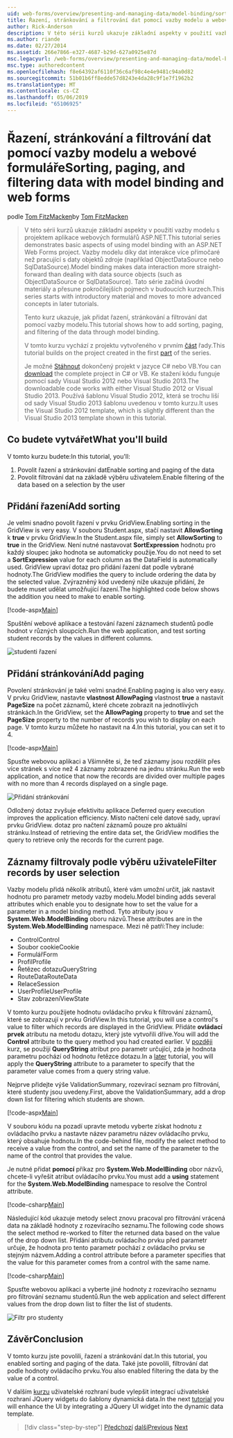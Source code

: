 ```yaml
---
uid: web-forms/overview/presenting-and-managing-data/model-binding/sorting-paging-and-filtering-data
title: Řazení, stránkování a filtrování dat pomocí vazby modelu a webových formulářů | Dokumentace Microsoftu
author: Rick-Anderson
description: V této sérii kurzů ukazuje základní aspekty v použití vazby modelu s projektem aplikace webových formulářů ASP.NET. Data interakce díky vazby modelu další přímo-...
ms.author: riande
ms.date: 02/27/2014
ms.assetid: 266e7866-e327-4687-b29d-627a0925e87d
msc.legacyurl: /web-forms/overview/presenting-and-managing-data/model-binding/sorting-paging-and-filtering-data
msc.type: authoredcontent
ms.openlocfilehash: f8e64392af6110f36c6af98c4e4e9481c94a0d82
ms.sourcegitcommit: 51b01b6ff8edde57d8243e4da28c9f1e7f1962b2
ms.translationtype: MT
ms.contentlocale: cs-CZ
ms.lasthandoff: 05/06/2019
ms.locfileid: "65106925"
---
```

# <a name="sorting-paging-and-filtering-data-with-model-binding-and-web-forms"></a><span data-ttu-id="d09ec-104">Řazení, stránkování a filtrování dat pomocí vazby modelu a webové formuláře</span><span class="sxs-lookup"><span data-stu-id="d09ec-104">Sorting, paging, and filtering data with model binding and web forms</span></span>

<span data-ttu-id="d09ec-105">podle [Tom FitzMacken](https://github.com/tfitzmac)</span><span class="sxs-lookup"><span data-stu-id="d09ec-105">by [Tom FitzMacken](https://github.com/tfitzmac)</span></span>

> <span data-ttu-id="d09ec-106">V této sérii kurzů ukazuje základní aspekty v použití vazby modelu s projektem aplikace webových formulářů ASP.NET.</span><span class="sxs-lookup"><span data-stu-id="d09ec-106">This tutorial series demonstrates basic aspects of using model binding with an ASP.NET Web Forms project.</span></span> <span data-ttu-id="d09ec-107">Vazby modelu díky dat interakce více přímočaré než pracující s daty objektů zdroje (například ObjectDataSource nebo SqlDataSource).</span><span class="sxs-lookup"><span data-stu-id="d09ec-107">Model binding makes data interaction more straight-forward than dealing with data source objects (such as ObjectDataSource or SqlDataSource).</span></span> <span data-ttu-id="d09ec-108">Tato série začíná úvodní materiály a přesune pokročilejších pojmech v budoucích kurzech.</span><span class="sxs-lookup"><span data-stu-id="d09ec-108">This series starts with introductory material and moves to more advanced concepts in later tutorials.</span></span>
> 
> <span data-ttu-id="d09ec-109">Tento kurz ukazuje, jak přidat řazení, stránkování a filtrování dat pomocí vazby modelu.</span><span class="sxs-lookup"><span data-stu-id="d09ec-109">This tutorial shows how to add sorting, paging, and filtering of the data through model binding.</span></span>
> 
> <span data-ttu-id="d09ec-110">V tomto kurzu vychází z projektu vytvořeného v prvním [část](retrieving-data.md) řady.</span><span class="sxs-lookup"><span data-stu-id="d09ec-110">This tutorial builds on the project created in the first [part](retrieving-data.md) of the series.</span></span>
> 
> <span data-ttu-id="d09ec-111">Je možné [Stáhnout](https://go.microsoft.com/fwlink/?LinkId=286116) dokončený projekt v jazyce C# nebo VB.</span><span class="sxs-lookup"><span data-stu-id="d09ec-111">You can [download](https://go.microsoft.com/fwlink/?LinkId=286116) the complete project in C# or VB.</span></span> <span data-ttu-id="d09ec-112">Ke stažení kódu funguje pomocí sady Visual Studio 2012 nebo Visual Studio 2013.</span><span class="sxs-lookup"><span data-stu-id="d09ec-112">The downloadable code works with either Visual Studio 2012 or Visual Studio 2013.</span></span> <span data-ttu-id="d09ec-113">Používá šablonu Visual Studio 2012, která se trochu liší od sady Visual Studio 2013 šablonu uvedenou v tomto kurzu.</span><span class="sxs-lookup"><span data-stu-id="d09ec-113">It uses the Visual Studio 2012 template, which is slightly different than the Visual Studio 2013 template shown in this tutorial.</span></span>

## <a name="what-youll-build"></a><span data-ttu-id="d09ec-114">Co budete vytvářet</span><span class="sxs-lookup"><span data-stu-id="d09ec-114">What you'll build</span></span>

<span data-ttu-id="d09ec-115">V tomto kurzu budete:</span><span class="sxs-lookup"><span data-stu-id="d09ec-115">In this tutorial, you'll:</span></span>

1. <span data-ttu-id="d09ec-116">Povolit řazení a stránkování dat</span><span class="sxs-lookup"><span data-stu-id="d09ec-116">Enable sorting and paging of the data</span></span>
2. <span data-ttu-id="d09ec-117">Povolit filtrování dat na základě výběru uživatelem.</span><span class="sxs-lookup"><span data-stu-id="d09ec-117">Enable filtering of the data based on a selection by the user</span></span>

## <a name="add-sorting"></a><span data-ttu-id="d09ec-118">Přidání řazení</span><span class="sxs-lookup"><span data-stu-id="d09ec-118">Add sorting</span></span>

<span data-ttu-id="d09ec-119">Je velmi snadno povolit řazení v prvku GridView.</span><span class="sxs-lookup"><span data-stu-id="d09ec-119">Enabling sorting in the GridView is very easy.</span></span> <span data-ttu-id="d09ec-120">V souboru Student.aspx, stačí nastavit **AllowSorting** k **true** v prvku GridView.</span><span class="sxs-lookup"><span data-stu-id="d09ec-120">In the Student.aspx file, simply set **AllowSorting** to **true** in the GridView.</span></span> <span data-ttu-id="d09ec-121">Není nutné nastavovat **SortExpression** hodnotu pro každý sloupec jako hodnota se automaticky použije.</span><span class="sxs-lookup"><span data-stu-id="d09ec-121">You do not need to set a **SortExpression** value for each column as the DataField is automatically used.</span></span> <span data-ttu-id="d09ec-122">GridView upraví dotaz pro přidání řazení dat podle vybrané hodnoty.</span><span class="sxs-lookup"><span data-stu-id="d09ec-122">The GridView modifies the query to include ordering the data by the selected value.</span></span> <span data-ttu-id="d09ec-123">Zvýrazněný kód uvedený níže ukazuje přidání, že budete muset udělat umožňující řazení.</span><span class="sxs-lookup"><span data-stu-id="d09ec-123">The highlighted code below shows the addition you need to make to enable sorting.</span></span>

[!code-aspx[Main](sorting-paging-and-filtering-data/samples/sample1.aspx?highlight=5)]

<span data-ttu-id="d09ec-124">Spuštění webové aplikace a testování řazení záznamech studentů podle hodnot v různých sloupcích.</span><span class="sxs-lookup"><span data-stu-id="d09ec-124">Run the web application, and test sorting student records by the values in different columns.</span></span>

![studenti řazení](sorting-paging-and-filtering-data/_static/image2.png)

## <a name="add-paging"></a><span data-ttu-id="d09ec-126">Přidání stránkování</span><span class="sxs-lookup"><span data-stu-id="d09ec-126">Add paging</span></span>

<span data-ttu-id="d09ec-127">Povolení stránkování je také velmi snadné.</span><span class="sxs-lookup"><span data-stu-id="d09ec-127">Enabling paging is also very easy.</span></span> <span data-ttu-id="d09ec-128">V prvku GridView, nastavte **vlastnost AllowPaging** vlastnost **true** a nastavit **PageSize** na počet záznamů, které chcete zobrazit na jednotlivých stránkách.</span><span class="sxs-lookup"><span data-stu-id="d09ec-128">In the GridView, set the **AllowPaging** property to **true** and set the **PageSize** property to the number of records you wish to display on each page.</span></span> <span data-ttu-id="d09ec-129">V tomto kurzu můžete ho nastavit na 4.</span><span class="sxs-lookup"><span data-stu-id="d09ec-129">In this tutorial, you can set it to 4.</span></span>

[!code-aspx[Main](sorting-paging-and-filtering-data/samples/sample2.aspx?highlight=5)]

<span data-ttu-id="d09ec-130">Spusťte webovou aplikaci a Všimněte si, že teď záznamy jsou rozdělit přes více stránek s více než 4 záznamy zobrazené na jednu stránku.</span><span class="sxs-lookup"><span data-stu-id="d09ec-130">Run the web application, and notice that now the records are divided over multiple pages with no more than 4 records displayed on a single page.</span></span>

![Přidání stránkování](sorting-paging-and-filtering-data/_static/image4.png)

<span data-ttu-id="d09ec-132">Odložený dotaz zvyšuje efektivitu aplikace.</span><span class="sxs-lookup"><span data-stu-id="d09ec-132">Deferred query execution improves the application efficiency.</span></span> <span data-ttu-id="d09ec-133">Místo načtení celé datové sady, upraví prvku GridView. dotaz pro načtení záznamů pouze pro aktuální stránku.</span><span class="sxs-lookup"><span data-stu-id="d09ec-133">Instead of retrieving the entire data set, the GridView modifies the query to retrieve only the records for the current page.</span></span>

## <a name="filter-records-by-user-selection"></a><span data-ttu-id="d09ec-134">Záznamy filtrovaly podle výběru uživatele</span><span class="sxs-lookup"><span data-stu-id="d09ec-134">Filter records by user selection</span></span>

<span data-ttu-id="d09ec-135">Vazby modelu přidá několik atributů, které vám umožní určit, jak nastavit hodnotu pro parametr metody vazby modelu.</span><span class="sxs-lookup"><span data-stu-id="d09ec-135">Model binding adds several attributes which enable you to designate how to set the value for a parameter in a model binding method.</span></span> <span data-ttu-id="d09ec-136">Tyto atributy jsou v **System.Web.ModelBinding** oboru názvů.</span><span class="sxs-lookup"><span data-stu-id="d09ec-136">These attributes are in the **System.Web.ModelBinding** namespace.</span></span> <span data-ttu-id="d09ec-137">Mezi ně patří:</span><span class="sxs-lookup"><span data-stu-id="d09ec-137">They include:</span></span>

- <span data-ttu-id="d09ec-138">Control</span><span class="sxs-lookup"><span data-stu-id="d09ec-138">Control</span></span>
- <span data-ttu-id="d09ec-139">Soubor cookie</span><span class="sxs-lookup"><span data-stu-id="d09ec-139">Cookie</span></span>
- <span data-ttu-id="d09ec-140">Formulář</span><span class="sxs-lookup"><span data-stu-id="d09ec-140">Form</span></span>
- <span data-ttu-id="d09ec-141">Profil</span><span class="sxs-lookup"><span data-stu-id="d09ec-141">Profile</span></span>
- <span data-ttu-id="d09ec-142">Řetězec dotazu</span><span class="sxs-lookup"><span data-stu-id="d09ec-142">QueryString</span></span>
- <span data-ttu-id="d09ec-143">RouteData</span><span class="sxs-lookup"><span data-stu-id="d09ec-143">RouteData</span></span>
- <span data-ttu-id="d09ec-144">Relace</span><span class="sxs-lookup"><span data-stu-id="d09ec-144">Session</span></span>
- <span data-ttu-id="d09ec-145">UserProfile</span><span class="sxs-lookup"><span data-stu-id="d09ec-145">UserProfile</span></span>
- <span data-ttu-id="d09ec-146">Stav zobrazení</span><span class="sxs-lookup"><span data-stu-id="d09ec-146">ViewState</span></span>

<span data-ttu-id="d09ec-147">V tomto kurzu použijete hodnotu ovládacího prvku k filtrování záznamů, které se zobrazují v prvku GridView.</span><span class="sxs-lookup"><span data-stu-id="d09ec-147">In this tutorial, you will use a control's value to filter which records are displayed in the GridView.</span></span> <span data-ttu-id="d09ec-148">Přidáte **ovládací prvek** atributu na metodu dotazu, který jste vytvořili dříve.</span><span class="sxs-lookup"><span data-stu-id="d09ec-148">You will add the **Control** attribute to the query method you had created earlier.</span></span> <span data-ttu-id="d09ec-149">V [později](using-query-string-values-to-retrieve-data.md) kurz, se použijí **QueryString** atribut pro parametr určující, zda je hodnota parametru pochází od hodnotu řetězce dotazu.</span><span class="sxs-lookup"><span data-stu-id="d09ec-149">In a [later](using-query-string-values-to-retrieve-data.md) tutorial, you will apply the **QueryString** attribute to a parameter to specify that the parameter value comes from a query string value.</span></span>

<span data-ttu-id="d09ec-150">Nejprve přidejte výše ValidationSummary, rozevírací seznam pro filtrování, které studenty jsou uvedeny.</span><span class="sxs-lookup"><span data-stu-id="d09ec-150">First, above the ValidationSummary, add a drop down list for filtering which students are shown.</span></span>

[!code-aspx[Main](sorting-paging-and-filtering-data/samples/sample3.aspx?highlight=3-11)]

<span data-ttu-id="d09ec-151">V souboru kódu na pozadí upravte metodu vyberte získat hodnotu z ovládacího prvku a nastavte název parametru název ovládacího prvku, který obsahuje hodnotu.</span><span class="sxs-lookup"><span data-stu-id="d09ec-151">In the code-behind file, modify the select method to receive a value from the control, and set the name of the parameter to the name of the control that provides the value.</span></span>

<span data-ttu-id="d09ec-152">Je nutné přidat **pomocí** příkaz pro **System.Web.ModelBinding** obor názvů, chcete-li vyřešit atribut ovládacího prvku.</span><span class="sxs-lookup"><span data-stu-id="d09ec-152">You must add a **using** statement for the **System.Web.ModelBinding** namespace to resolve the Control attribute.</span></span>

[!code-csharp[Main](sorting-paging-and-filtering-data/samples/sample4.cs)]

<span data-ttu-id="d09ec-153">Následující kód ukazuje metody select znovu pracoval pro filtrování vrácená data na základě hodnoty z rozevíracího seznamu.</span><span class="sxs-lookup"><span data-stu-id="d09ec-153">The following code shows the select method re-worked to filter the returned data based on the value of the drop down list.</span></span> <span data-ttu-id="d09ec-154">Přidání atributu ovládacího prvku před parametr určuje, že hodnota pro tento parametr pochází z ovládacího prvku se stejným názvem.</span><span class="sxs-lookup"><span data-stu-id="d09ec-154">Adding a control attribute before a parameter specifies that the value for this parameter comes from a control with the same name.</span></span>

[!code-csharp[Main](sorting-paging-and-filtering-data/samples/sample5.cs)]

<span data-ttu-id="d09ec-155">Spusťte webovou aplikaci a vyberte jiné hodnoty z rozevíracího seznamu pro filtrování seznamu studentů.</span><span class="sxs-lookup"><span data-stu-id="d09ec-155">Run the web application and select different values from the drop down list to filter the list of students.</span></span>

![Filtr pro studenty](sorting-paging-and-filtering-data/_static/image6.png)

## <a name="conclusion"></a><span data-ttu-id="d09ec-157">Závěr</span><span class="sxs-lookup"><span data-stu-id="d09ec-157">Conclusion</span></span>

<span data-ttu-id="d09ec-158">V tomto kurzu jste povolili, řazení a stránkování dat.</span><span class="sxs-lookup"><span data-stu-id="d09ec-158">In this tutorial, you enabled sorting and paging of the data.</span></span> <span data-ttu-id="d09ec-159">Také jste povolili, filtrování dat podle hodnoty ovládacího prvku.</span><span class="sxs-lookup"><span data-stu-id="d09ec-159">You also enabled filtering the data by the value of a control.</span></span>

<span data-ttu-id="d09ec-160">V dalším [kurzu](integrating-jquery-ui.md) uživatelské rozhraní bude vylepšit integrací uživatelské rozhraní JQuery widgetu do šablony dynamická data.</span><span class="sxs-lookup"><span data-stu-id="d09ec-160">In the next [tutorial](integrating-jquery-ui.md) you will enhance the UI by integrating a JQuery UI widget into the dynamic data template.</span></span>

> [!div class="step-by-step"]
> <span data-ttu-id="d09ec-161">[Předchozí](updating-deleting-and-creating-data.md)
> [další](integrating-jquery-ui.md)</span><span class="sxs-lookup"><span data-stu-id="d09ec-161">[Previous](updating-deleting-and-creating-data.md)
[Next](integrating-jquery-ui.md)</span></span>

